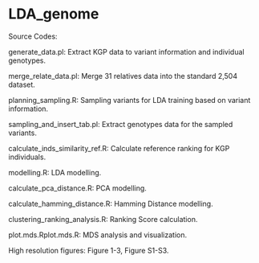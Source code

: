 # LDA_genome

Source Codes:

generate_data.pl: Extract KGP data to variant information and individual genotypes.

merge_relate_data.pl: Merge 31 relatives data into the standard 2,504 dataset.

planning_sampling.R: Sampling variants for LDA training based on variant information.

sampling_and_insert_tab.pl: Extract genotypes data for the sampled variants.

calculate_inds_similarity_ref.R: Calculate reference ranking for KGP individuals.

modelling.R: LDA modelling.

calculate_pca_distance.R: PCA modelling.

calculate_hamming_distance.R: Hamming Distance modelling.

clustering_ranking_analysis.R: Ranking Score calculation.

plot.mds.Rplot.mds.R: MDS analysis and visualization.

High resolution figures: Figure 1-3, Figure S1-S3.
